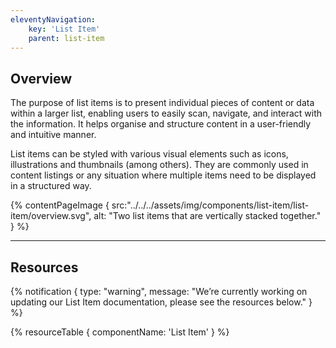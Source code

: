 ```yaml
---
eleventyNavigation:
    key: 'List Item'
    parent: list-item
---
```


## Overview
The purpose of list items is to present individual pieces of content or data within a larger list, enabling users to easily scan, navigate, and interact with the information. It helps organise and structure content in a user-friendly and intuitive manner.

List items can be styled with various visual elements such as icons, illustrations and thumbnails (among others). They are commonly used in content listings or any situation where multiple items need to be displayed in a structured way.

{% contentPageImage {
    src:"../../../assets/img/components/list-item/list-item/overview.svg",
    alt: "Two list items that are vertically stacked together."
} %}

---

## Resources

{% notification {
  type: "warning",
  message: "We’re currently working on updating our List Item documentation, please see the resources below."
} %}

{% resourceTable {
    componentName: 'List Item'
} %}
